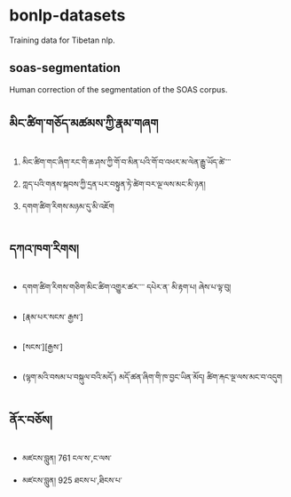 # bonlp-datasets
Training data for Tibetan nlp.

## soas-segmentation
Human correction of the segmentation of the SOAS corpus. 

## མིང་ཚིག་གཅོད་མཚམས་ཀྱི་རྣམ་གཞག

1. མིང་ཚིག་གང་ཞིག་རང་གི་ཆ་ཤས་ཀྱི་གོ་བ་མིན་པའི་གོ་བ་འཕར་མ་ལེན་རྒྱུ་ཡོད་ཚེ་་་་
2. ཀླད་པའི་གནས་སྐབས་ཀྱི་དྲན་པར་བསྟུན་ཏེ་ཚེག་བར་ལྔ་ལས་མང་མི་ཉན།
3. དགག་ཚིག་རིགས་མཉམ་དུ་མི་འཇོག

## དཀའ་ཁག་རིགས།

- དགག་ཚིག་རིགས་གཅིག་མིང་ཚིག་འགྱུར་ཚར་་་་ དཔེར་ན་ མི་རྟག་པ། ཞེས་པ་ལྟ་བུ།
- [རྣམ་པར་སངས་ རྒྱས་]
- [སངས་][རྒྱས་]

- (ལྷག་མའི་བསམ་པ་བསྐུལ་བའི་མདོ་) མདོ་ཚན་ཞིག་གི་ཁ་བྱང་ཡིན་མོད། ཚིག་རྐང་ལྔ་ལས་མང་བ་འདུག


## ནོར་བཅོས།
- མཛངས་བླུན། 761 ངལ་ས་,ང་ལས་ 
- མཛངས་བླུན། 925 ཐངས་པ་,ཐིངས་པ་
